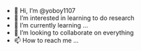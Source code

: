 - 👋 Hi, I’m @yoboy1107
- 👀 I’m interested in learning to do research
- 🌱 I’m currently learning ...
- 💞️ I’m looking to collaborate on everything
- 📫 How to reach me ...

<!---
yoboy1107/yoboy1107 is a ✨ special ✨ repository because its `README.md` (this file) appears on your GitHub profile.
You can click the Preview link to take a look at your changes.
--->
